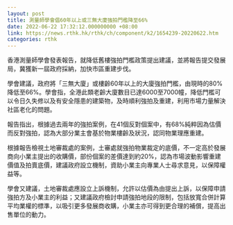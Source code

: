 ```yaml
---
layout: post
title: 測量師學會倡60年以上或三無大廈強拍門檻降至66%
date: 2022-06-22 17:32:12.000000000 +08:00
link: https://news.rthk.hk/rthk/ch/component/k2/1654239-20220622.htm
categories: rthk
---
```


香港測量師學會發表報告，就降低舊樓強拍門檻政策提出建議，並將報告提交發展局，冀獲新一屆政府採納，加快市區重建步伐。

學會建議，政府將「三無大廈」或樓齡60年以上的大廈強拍門檻，由現時的80%降低至66%。學會指，全港此類老齡大廈數目已達6000至7000幢，降低門檻可以令日久失修以及有安全隱患的建築物，及時順利強拍及重建，利用市場力量解決社區老化的問題。

報告指出，根據過去兩年的強拍案例，在41個反對個案中，有68%純粹因為估價而反對強拍，認為大部分業主會基於物業樓齡及狀況，認同物業理應重建。

根據報告檢視土地審裁處的案例，土審處就強拍物業裁定的底價，不一定高於發展商向小業主提出的收購價，部份個案的差價達到約20%，認為市場波動影響重建價值及拍賣底價，建議政府設立機制，資助小業主向專業人士尋求意見，以保障權益等。

學會又建議，土地審裁處應設立上訴機制，允許以估價為由提出上訴，以保障申請強拍方及小業主的利益；又建議政府檢討申請強拍地段的限制，包括放寬合併計算平均業權的標準，以吸引更多發展商收購，小業主亦可得到更合理的補償，提高出售單位的動力。
